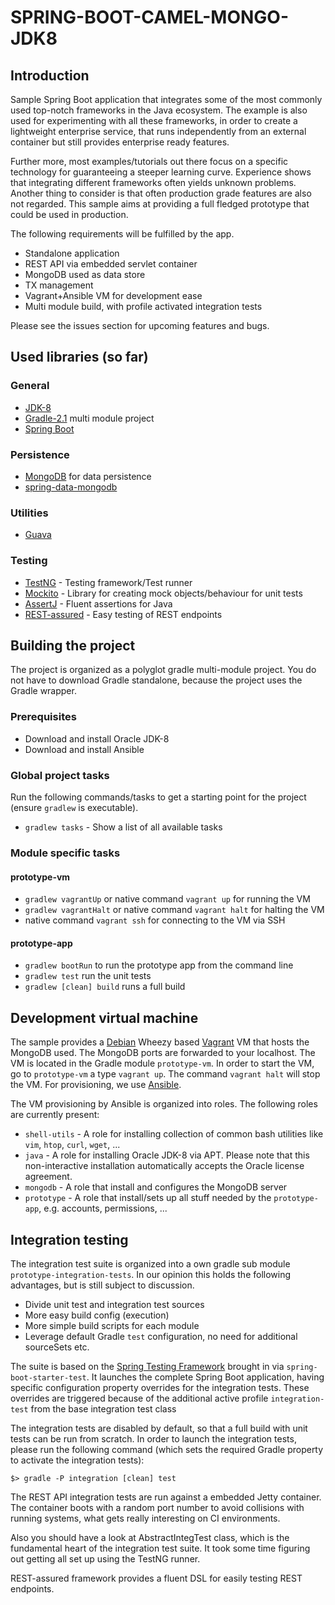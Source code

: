 # SPRING-BOOT-CAMEL-MONGO-JDK8

## Introduction
Sample Spring Boot application that integrates some of the most commonly used top-notch frameworks 
in the Java ecosystem. The example is also used for experimenting with all these frameworks, in
order to create a lightweight enterprise service, that runs independently from an external 
container but still provides enterprise ready features. 

Further more, most examples/tutorials out there focus on a specific technology for guaranteeing a
steeper learning curve. Experience shows that integrating different frameworks often yields unknown
problems. Another thing to consider is that often production grade features are also not regarded.
This sample aims at providing a full fledged prototype that could be used in production.

The following requirements will be 
fulfilled by the app.
 
* Standalone application
* REST API via embedded servlet container
* MongoDB used as data store
* TX management
* Vagrant+Ansible VM for development ease
* Multi module build, with profile activated integration tests

Please see the issues section for upcoming features and bugs.

## Used libraries (so far)
### General
* [JDK-8](http://www.oracle.com/technetwork/java/javase/downloads)
* [Gradle-2.1](http://www.gradle.org) multi module project
* [Spring Boot](http://projects.spring.io/spring-boot)

### Persistence
* [MongoDB](http://www.mongodb.org) for data persistence
* [spring-data-mongodb](http://projects.spring.io/spring-data-mongodb)

### Utilities
* [Guava](https://code.google.com/p/guava-libraries)

### Testing
* [TestNG](http://testng.org) - Testing framework/Test runner
* [Mockito](https://code.google.com/p/mockito) - Library for creating mock objects/behaviour for unit tests
* [AssertJ](http://joel-costigliola.github.io/assertj) - Fluent assertions for Java
* [REST-assured](https://code.google.com/p/rest-assured) - Easy testing of REST endpoints

## Building the project
The project is organized as a polyglot gradle multi-module project. You do not have to download 
Gradle standalone, because the project uses the Gradle wrapper.

### Prerequisites
* Download and install Oracle JDK-8
* Download and install Ansible

### Global project tasks
Run the following commands/tasks to get a starting point for the project (ensure `gradlew` is executable).
* `gradlew tasks` - Show a list of all available tasks

### Module specific tasks
#### prototype-vm
* `gradlew vagrantUp` or native command `vagrant up` for running the VM
* `gradlew vagrantHalt` or native command `vagrant halt` for halting the VM
* native command `vagrant ssh` for connecting to the VM via SSH

#### prototype-app
* `gradlew bootRun` to run the prototype app from the command line
* `gradlew test` run the unit tests
* `gradlew [clean] build` runs a full build 

## Development virtual machine
The sample provides a [Debian](http://www.debian.org) Wheezy based [Vagrant](http://www.vagrantup.com) 
VM that hosts the MongoDB used. The MongoDB ports are forwarded to your localhost. The VM is located 
in the Gradle module `prototype-vm`. In order to start the VM, go to `prototype-vm` a 
type `vagrant up`. The command `vagrant halt` will stop the VM. For provisioning, 
we use [Ansible](http://www.ansible.com/home).

The VM provisioning by Ansible is organized into roles. The following roles are currently present:

* `shell-utils` - A role for installing collection of common bash utilities like `vim`, `htop`, `curl`, `wget`, ...
* `java` - A role for installing Oracle JDK-8 via APT. Please note that this non-interactive installation automatically accepts the Oracle license agreement.
* `mongodb` - A role that install and configures the MongoDB server
* `prototype` - A role that install/sets up all stuff needed by the `prototype-app`, e.g. accounts, permissions, ...

## Integration testing
The integration test suite is organized into a own gradle sub module `prototype-integration-tests`.
In our opinion this holds the following advantages, but is still subject to discussion.

* Divide unit test and integration test sources
* More easy build config (execution)
* More simple build scripts for each module
* Leverage default Gradle `test` configuration, no need for additional sourceSets etc.

The suite is based on the [Spring Testing Framework](http://docs.spring.io/spring-framework/docs/current/spring-framework-reference/html/testing.html)
brought in via `spring-boot-starter-test`. It launches the complete Spring Boot application,
having specific configuration property overrides for the integration tests. These overrides
are triggered because of the additional active profile `integration-test` from the base integration
test class

The integration tests are disabled by default, so that a full build with unit tests can be run from
scratch. In order to launch the integration tests, please run the following command (which sets the 
required Gradle property to activate the integration tests):

`$> gradle -P integration [clean] test`

The REST API integration tests are run against a embedded Jetty container. The container boots with 
a random port number to avoid collisions with running systems, what gets really interesting
on CI environments.

Also you should have a look at AbstractIntegTest class, which is the fundamental heart of the 
integration test suite. It took some time figuring out getting all set up using the TestNG runner.

REST-assured framework provides a fluent DSL for easily testing REST endpoints.